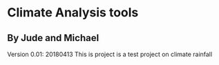 # Climate Analysis tools
## By Jude and Michael
Version 0.01: 20180413
This is project is a test project on climate rainfall

